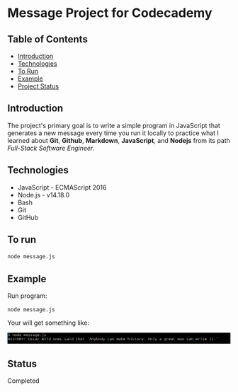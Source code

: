 # Message Project for Codecademy

## Table of Contents
* [Introduction](#introduction)
* [Technologies](#technologies)
* [To Run](#to-run)
* [Example](#example) 
* [Project Status](#status)

## Introduction
The project's primary goal is to write a simple program in JavaScript that generates a new message every time you run it locally to practice what I learned about **Git**, **Github**, **Markdown**, **JavaScript**, and **Nodejs** from its path *Full-Stack Software Engineer*.

## Technologies 

* JavaScript - ECMAScript 2016
* Node.js - v14.18.0
* Bash
* Git
* GitHub

## To run

```bash
node message.js
```

## Example

Run program: 
```
node message.js
```
Your will get something like:

![Example 1](example1.png)

## Status

Completed